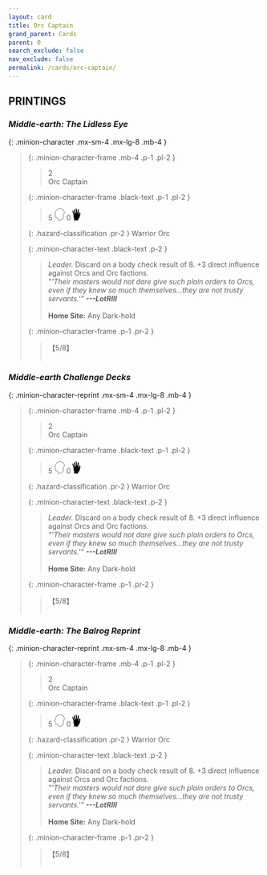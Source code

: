 ```yaml
---
layout: card
title: Orc Captain
grand_parent: Cards
parent: O
search_exclude: false
nav_exclude: false
permalink: /cards/orc-captain/
---
```


## PRINTINGS


### _Middle-earth: The Lidless Eye_

{: .minion-character .mx-sm-4 .mx-lg-8 .mb-4 }
> {: .minion-character-frame .mb-4 .p-1 .pl-2 }
> > <div class="hazard-mp">2</div>
> > <div class="card-name">Orc Captain</div>
>
> {: .minion-character-frame .black-text .p-1 .pl-2 }
> > 5 ![](/assets/images/mind.svg) 0![](/assets/images/di.svg)
>
> {: .hazard-classification .pr-2 }
> Warrior Orc
>
> {: .minion-character-text .black-text .p-2 }
> > _Leader._ Discard on a body check result of 8. +3 direct influence against Orcs and Orc factions. <br>_"'Their masters would not dare give such plain orders to Orcs, even if they knew so much themselves...they are not trusty servants.'"_ ***---LotRIII***  <br><br>**Home Site:** Any Dark-hold 
>
> {: .minion-character-frame .p-1 .pr-2 }
> > <div class="card-shield">【5/8】</div>
> > <div class="card-corruption-white">&nbsp;</div>

### _Middle-earth Challenge Decks_

{: .minion-character-reprint .mx-sm-4 .mx-lg-8 .mb-4 }
> {: .minion-character-frame .mb-4 .p-1 .pl-2 }
> > <div class="hazard-mp">2</div>
> > <div class="card-name">Orc Captain</div>
>
> {: .minion-character-frame .black-text .p-1 .pl-2 }
> > 5 ![](/assets/images/mind.svg) 0![](/assets/images/di.svg)
>
> {: .hazard-classification .pr-2 }
> Warrior Orc
>
> {: .minion-character-text .black-text .p-2 }
> > _Leader._ Discard on a body check result of 8. +3 direct influence against Orcs and Orc factions. <br>_"'Their masters would not dare give such plain orders to Orcs, even if they knew so much themselves...they are not trusty servants.'"_ ***---LotRIII***  <br><br>**Home Site:** Any Dark-hold 
>
> {: .minion-character-frame .p-1 .pr-2 }
> > <div class="card-shield">【5/8】</div>
> > <div class="card-corruption-white">&nbsp;</div>

### _Middle-earth: The Balrog Reprint_

{: .minion-character-reprint .mx-sm-4 .mx-lg-8 .mb-4 }
> {: .minion-character-frame .mb-4 .p-1 .pl-2 }
> > <div class="hazard-mp">2</div>
> > <div class="card-name">Orc Captain</div>
>
> {: .minion-character-frame .black-text .p-1 .pl-2 }
> > 5 ![](/assets/images/mind.svg) 0![](/assets/images/di.svg)
>
> {: .hazard-classification .pr-2 }
> Warrior Orc
>
> {: .minion-character-text .black-text .p-2 }
> > _Leader._ Discard on a body check result of 8. +3 direct influence against Orcs and Orc factions. <br>_"'Their masters would not dare give such plain orders to Orcs, even if they knew so much themselves...they are not trusty servants.'"_ ***---LotRIII***  <br><br>**Home Site:** Any Dark-hold 
>
> {: .minion-character-frame .p-1 .pr-2 }
> > <div class="card-shield">【5/8】</div>
> > <div class="card-corruption-white">&nbsp;</div>
